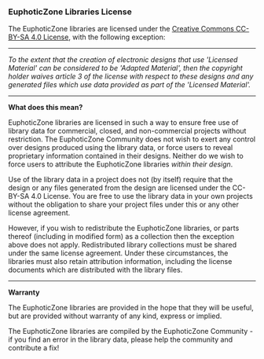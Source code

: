 ### EuphoticZone Libraries License

The EuphoticZone libraries are licensed under the [Creative Commons CC-BY-SA 4.0 License](https://creativecommons.org/licenses/by-sa/4.0/legalcode), with the following exception:

---------

_To the extent that the creation of electronic designs that use 'Licensed Material' can be considered to be 'Adapted Material', then the copyright holder waives article 3 of the license with respect to these designs and any generated files which use data provided as part of the 'Licensed Material'._

---------

**What does this mean?**

EuphoticZone libraries are licensed in such a way to ensure free use of library data for commercial, closed, and non-commercial projects without restriction. The EuphoticZone Community does not wish to exert any control over designs produced using the library data, or force users to reveal proprietary information contained in their designs. Neither do we wish to force users to attribute the EuphoticZone libraries _within their design_.

Use of the library data in a project does not (by itself) require that the design or any files generated from the design are licensed under the CC-BY-SA 4.0 License. You are free to use the library data in your own projects without the obligation to share your project files under this or any other license agreement.

However, if you wish to redistribute the EuphoticZone libraries, or parts thereof (including in modified form) as a collection then the exception above does not apply. Redistributed library collections must be shared under the same license agreement. Under these circumstances, the libraries must also retain attribution information, including the license documents which are distributed with the library files.

----------------------

**Warranty**

The EuphoticZone libraries are provided in the hope that they will be useful, but are provided without warranty of any kind, express or implied.

The EuphoticZone libraries are compiled by the EuphoticZone Community - if you find an error in the library data, please help the community and contribute a fix!

